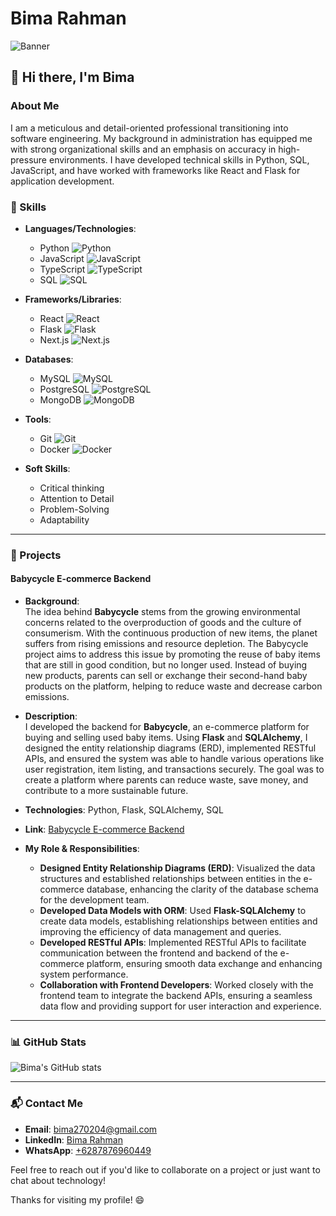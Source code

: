 # Bima Rahman

![Banner](https://via.placeholder.com/1200x300.png?text=Welcome+to+My+Portfolio) <!-- Ganti dengan gambar banner pribadi kamu -->

## 👋 Hi there, I'm Bima

### About Me
I am a meticulous and detail-oriented professional transitioning into software engineering. My background in administration has equipped me with strong organizational skills and an emphasis on accuracy in high-pressure environments. I have developed technical skills in Python, SQL, JavaScript, and have worked with frameworks like React and Flask for application development.

### 💼 Skills

- **Languages/Technologies**:
  - Python ![Python](https://img.shields.io/badge/Python-3776AB?style=for-the-badge&logo=python&logoColor=white)
  - JavaScript ![JavaScript](https://img.shields.io/badge/JavaScript-F7DF1E?style=for-the-badge&logo=javascript&logoColor=black)
  - TypeScript ![TypeScript](https://img.shields.io/badge/TypeScript-007ACC?style=for-the-badge&logo=typescript&logoColor=white)
  - SQL ![SQL](https://img.shields.io/badge/SQL-4479A1?style=for-the-badge&logo=postgresql&logoColor=white)

- **Frameworks/Libraries**:
  - React ![React](https://img.shields.io/badge/React-61DAFB?style=for-the-badge&logo=react&logoColor=black)
  - Flask ![Flask](https://img.shields.io/badge/Flask-000000?style=for-the-badge&logo=flask&logoColor=white)
  - Next.js ![Next.js](https://img.shields.io/badge/Next.js-000000?style=for-the-badge&logo=nextdotjs&logoColor=white)

- **Databases**:
  - MySQL ![MySQL](https://img.shields.io/badge/MySQL-4479A1?style=for-the-badge&logo=mysql&logoColor=white)
  - PostgreSQL ![PostgreSQL](https://img.shields.io/badge/PostgreSQL-336791?style=for-the-badge&logo=postgresql&logoColor=white)
  - MongoDB ![MongoDB](https://img.shields.io/badge/MongoDB-47A248?style=for-the-badge&logo=mongodb&logoColor=white)

- **Tools**:
  - Git ![Git](https://img.shields.io/badge/Git-F05032?style=for-the-badge&logo=git&logoColor=white)
  - Docker ![Docker](https://img.shields.io/badge/Docker-2496ED?style=for-the-badge&logo=docker&logoColor=white)

- **Soft Skills**:
  - Critical thinking
  - Attention to Detail
  - Problem-Solving
  - Adaptability

---

### 📂 Projects

#### Babycycle E-commerce Backend
- **Background**:  
  The idea behind **Babycycle** stems from the growing environmental concerns related to the overproduction of goods and the culture of consumerism. With the continuous production of new items, the planet suffers from rising emissions and resource depletion. The Babycycle project aims to address this issue by promoting the reuse of baby items that are still in good condition, but no longer used. Instead of buying new products, parents can sell or exchange their second-hand baby products on the platform, helping to reduce waste and decrease carbon emissions.

- **Description**:  
  I developed the backend for **Babycycle**, an e-commerce platform for buying and selling used baby items. Using **Flask** and **SQLAlchemy**, I designed the entity relationship diagrams (ERD), implemented RESTful APIs, and ensured the system was able to handle various operations like user registration, item listing, and transactions securely. The goal was to create a platform where parents can reduce waste, save money, and contribute to a more sustainable future.

- **Technologies**: Python, Flask, SQLAlchemy, SQL
- **Link**: [Babycycle E-commerce Backend](https://github.com/Group-D-Revou-Final-Project/babycycle-backend.git)

- **My Role & Responsibilities**:
  - **Designed Entity Relationship Diagrams (ERD)**: Visualized the data structures and established relationships between entities in the e-commerce database, enhancing the clarity of the database schema for the development team.
  - **Developed Data Models with ORM**: Used **Flask-SQLAlchemy** to create data models, establishing relationships between entities and improving the efficiency of data management and queries.
  - **Developed RESTful APIs**: Implemented RESTful APIs to facilitate communication between the frontend and backend of the e-commerce platform, ensuring smooth data exchange and enhancing system performance.
  - **Collaboration with Frontend Developers**: Worked closely with the frontend team to integrate the backend APIs, ensuring a seamless data flow and providing support for user interaction and experience.

---

### 📊 GitHub Stats

![Bima's GitHub stats](https://github-readme-stats.vercel.app/api?username=b1m4r&show_icons=true&theme=radical)

---

### 📬 Contact Me

- **Email**: [bima270204@gmail.com](mailto:bima270204@gmail.com)
- **LinkedIn**: [Bima Rahman](http://www.linkedin.com/in/bima-rahman-a83624311)
- **WhatsApp**: [+6287876960449](https://wa.me/6287876960449)

Feel free to reach out if you'd like to collaborate on a project or just want to chat about technology!

Thanks for visiting my profile! 😄



<!--
**b1m4r/b1m4r** is a ✨ _special_ ✨ repository because its `README.md` (this file) appears on your GitHub profile.

Here are some ideas to get you started:

- 🔭 I’m currently working on ...
- 🌱 I’m currently learning ...
- 👯 I’m looking to collaborate on ...
- 🤔 I’m looking for help with ...
- 💬 Ask me about ...
- 📫 How to reach me: ...
- 😄 Pronouns: ...
- ⚡ Fun fact: ...
-->
